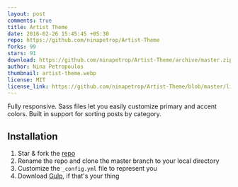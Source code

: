```yaml
---
layout: post
comments: true
title: Artist Theme
date: 2016-02-26 15:45:45 +05:30
repo: https://github.com/ninapetrop/Artist-Theme
forks: 99
stars: 91
download: https://github.com/ninapetrop/Artist-Theme/archive/master.zip
author: Nina Petropoulos
thumbnail: artist-theme.webp
license: MIT
license_link: https://github.com/ninapetrop/Artist-Theme/blob/master/license.txt
---
```


Fully responsive. Sass files let you easily customize primary and accent colors. Built in support for sorting posts by category.

## Installation

1. Star & fork the [repo][repo]
2. Rename the repo and clone the master branch to your local directory
3. Customize the `_config.yml` file to represent you
4. Download [Gulp][Gulp], if that's your thing

[repo]: https://github.com/ninapetrop/Artist-Theme
[Gulp]: https://github.com/gulpjs/gulp/blob/master/docs/getting-started.md
